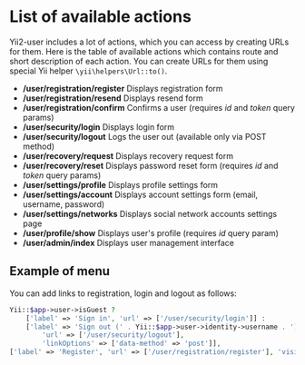 # List of available actions

Yii2-user includes a lot of actions, which you can access by creating URLs for them. Here is the table of available
actions which contains route and short description of each action. You can create URLs for them using special Yii
helper `\yii\helpers\Url::to()`.

- **/user/registration/register** Displays registration form
- **/user/registration/resend**   Displays resend form
- **/user/registration/confirm**  Confirms a user (requires *id* and *token* query params)
- **/user/security/login**        Displays login form
- **/user/security/logout**       Logs the user out (available only via POST method)
- **/user/recovery/request**      Displays recovery request form
- **/user/recovery/reset**        Displays password reset form (requires *id* and *token* query params)
- **/user/settings/profile**      Displays profile settings form
- **/user/settings/account**      Displays account settings form (email, username, password)
- **/user/settings/networks**     Displays social network accounts settings page
- **/user/profile/show**          Displays user's profile (requires *id* query param)
- **/user/admin/index**           Displays user management interface

## Example of menu

You can add links to registration, login and logout as follows:

```php
Yii::$app->user->isGuest ?
    ['label' => 'Sign in', 'url' => ['/user/security/login']] :
    ['label' => 'Sign out (' . Yii::$app->user->identity->username . ')',
        'url' => ['/user/security/logout'],
        'linkOptions' => ['data-method' => 'post']],
['label' => 'Register', 'url' => ['/user/registration/register'], 'visible' => Yii::$app->user->isGuest]
```